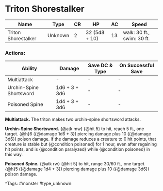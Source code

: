 # Triton Shorestalker

| Name | Type | CR | HP | AC | Speed |
|------|------|----|----|----|-------|
| Triton Shorestalker | Unknown | 2 | 32 (5d8 + 10) | 13 | walk: 30 ft., swim: 30 ft. |

### Actions:

| Ability | Damage | Save DC & Type | On Successful Save |
|---------|--------|----------------|--------------------|
| Multiattack | - | - | - |
| Urchin-Spine Shortsword | 1d6 + 3 + 3d6 | - | - |
| Poisoned Spine | 1d4 + 3 + 3d6 | - | - |


**Multiattack.** The triton makes two urchin-spine shortsword attacks.

**Urchin-Spine Shortsword.** {@atk mw} {@hit 5} to hit, reach 5 ft., one target. {@h}6 ({@damage 1d6 + 3}) piercing damage plus 10 ({@damage 3d6}) poison damage. If the damage reduces a creature to 0 hit points, that creature is stable but {@condition poisoned} for 1 hour, even after regaining hit points, and is {@condition paralyzed} while {@condition poisoned} in this way.

**Poisoned Spine.** {@atk rw} {@hit 5} to hit, range 30/60 ft., one target. {@h}5 ({@damage 1d4 + 3}) piercing damage plus 10 ({@damage 3d6}) poison damage.

^Tags: #monster #type_unknown